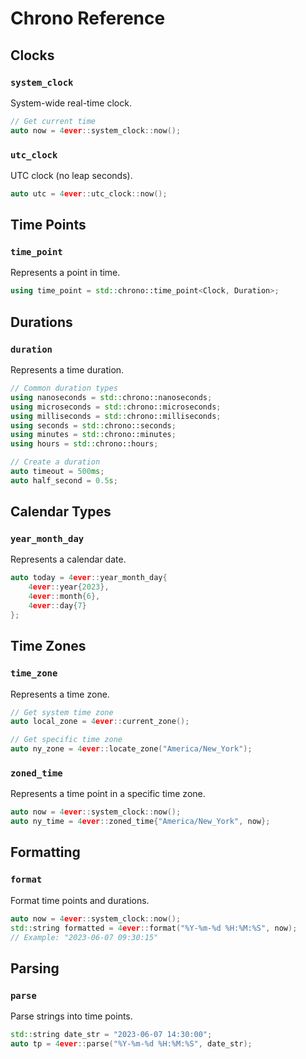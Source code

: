 # Chrono Reference

## Clocks

### `system_clock`

System-wide real-time clock.

```cpp
// Get current time
auto now = 4ever::system_clock::now();
```

### `utc_clock`

UTC clock (no leap seconds).

```cpp
auto utc = 4ever::utc_clock::now();
```

## Time Points

### `time_point`

Represents a point in time.

```cpp
using time_point = std::chrono::time_point<Clock, Duration>;
```

## Durations

### `duration`

Represents a time duration.

```cpp
// Common duration types
using nanoseconds = std::chrono::nanoseconds;
using microseconds = std::chrono::microseconds;
using milliseconds = std::chrono::milliseconds;
using seconds = std::chrono::seconds;
using minutes = std::chrono::minutes;
using hours = std::chrono::hours;

// Create a duration
auto timeout = 500ms;
auto half_second = 0.5s;
```

## Calendar Types

### `year_month_day`

Represents a calendar date.

```cpp
auto today = 4ever::year_month_day{
    4ever::year{2023},
    4ever::month{6},
    4ever::day{7}
};
```

## Time Zones

### `time_zone`

Represents a time zone.

```cpp
// Get system time zone
auto local_zone = 4ever::current_zone();

// Get specific time zone
auto ny_zone = 4ever::locate_zone("America/New_York");
```

### `zoned_time`

Represents a time point in a specific time zone.

```cpp
auto now = 4ever::system_clock::now();
auto ny_time = 4ever::zoned_time{"America/New_York", now};
```

## Formatting

### `format`

Format time points and durations.

```cpp
auto now = 4ever::system_clock::now();
std::string formatted = 4ever::format("%Y-%m-%d %H:%M:%S", now);
// Example: "2023-06-07 09:30:15"
```

## Parsing

### `parse`

Parse strings into time points.

```cpp
std::string date_str = "2023-06-07 14:30:00";
auto tp = 4ever::parse("%Y-%m-%d %H:%M:%S", date_str);
```
